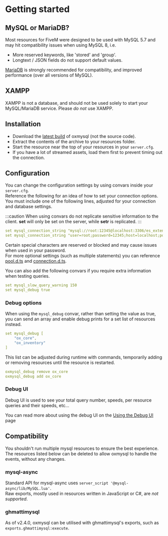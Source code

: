 # Getting started

## MySQL or MariaDB?

Most resources for FiveM were designed to be used with MySQL 5.7 and may hit compatibility issues when using MySQL 8, i.e.

- More reserved keywords, like 'stored' and 'group'.
- Longtext / JSON fields do not support default values.

[MariaDB](https://mariadb.org/) is strongly recommended for compatibility, and improved performance (over all versions of MySQL).

## XAMPP

XAMPP is not a database, and should not be used solely to start your MySQL/MariaDB service. Please _do not_ use XAMPP.

## Installation

- Download the [latest build](https://github.com/overextended/oxmysql/releases/latest) of oxmysql (not the source code).
- Extract the contents of the archive to your resources folder.
- Start the resource near the top of your resources in your `server.cfg`.
- If you have a lot of streamed assets, load them first to prevent timing out the connection.

## Configuration

You can change the configuration settings by using convars inside your `server.cfg`.  
Reference the following for an idea of how to set your connection options.  
You must include one of the following lines, adjusted for your connection and database settings.

:::caution
When using convars do not replicate sensitive information to the client.
**set** will only be set on the server, while **setr** is replicated.
:::

```yaml
set mysql_connection_string "mysql://root:12345@localhost:3306/es_extended?charset=utf8mb4"
set mysql_connection_string "user=root;password=12345;host=localhost;port=3306;database=es_extended;charset=utf8mb4"
```

Certain special characters are reserved or blocked and may cause issues when used in your password.  
For more optional settings (such as multiple statements) you can reference [pool.d.ts](https://github.com/sidorares/node-mysql2/blob/master/typings/mysql/lib/Pool.d.ts#L10) and [connection.d.ts](https://github.com/sidorares/node-mysql2/blob/master/typings/mysql/lib/Connection.d.ts#L8).

You can also add the following convars if you require extra information when testing queries.

```yaml
set mysql_slow_query_warning 150
set mysql_debug true
```

### Debug options

When using the `mysql_debug` convar, rather than setting the value as true, you can send an array and enable debug prints for a set list of resources instead.

```yaml
set mysql_debug [
    "ox_core",
    "ox_inventory"
]
```

This list can be adjusted during runtime with commands, temporarily adding or removing resources until the resource is restarted.

```yaml
oxmysql_debug remove ox_core
oxmysql_debug add ox_core
```

### Debug UI

Debug UI is used to see your total query number, speeds, per resource queries and their speeds, etc...

You can read more about using the debug UI on the [Using the Debug UI](/docs/oxmysql/Getting%20Started/ui) page

## Compatibility

You shouldn't run multiple mysql resources to ensure the best experience.  
The resources listed below can be deleted to allow oxmysql to handle the events, without any changes.

### mysql-async

Standard API for mysql-async uses `server_script '@mysql-async/lib/MySQL.lua'`.  
Raw exports, mostly used in resources written in JavaScript or C#, are _not supported_.

### ghmattimysql

As of v2.4.0, oxmysql can be utilised with ghmattimysql's exports, such as `exports.ghmattimysql:execute`.
